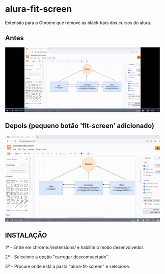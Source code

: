 # alura-fit-screen
Extensão para o Chrome que remove as black bars dos cursos do alura.

## Antes

<img src="./example-pictures/ex-01.png" alt="Exemplo-01">

## Depois (pequeno botão 'fit-screen' adicionado)

<img src="./example-pictures/ex-02.png" alt="Exemplo-02">

## INSTALAÇÃO

1º - Entre em chrome://extensions/ e habilite o modo desenvolvedor.

2º - Selecione a opção "carregar descompactado".

3º - Procure onde está  a pasta "alura-fit-screen" e selecione.
